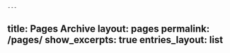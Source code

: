 	---
title: Pages Archive
layout: pages
permalink: /pages/
show_excerpts: true
entries_layout: list
---
